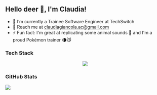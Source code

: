 ## Hello deer 🦌, I'm Claudia!

- 🌱 I’m currently a Trainee Software Engineer at TechSwitch 
- 📩 Reach me at claudiagiancola.ac@gmail.com
- ⚡ Fun fact: I'm great at replicating some animal sounds 🐶 and I'm a proud Pokémon trainer 🌘😼

### Tech Stack

<p align="center">
  <a href="https://skillicons.dev">
    <img src="https://skillicons.dev/icons?i=cs,dotnet,js,ts,nodejs,react,vite,html,css,sass,jquery,postgres,postman,powershell,jest,git,github,stackoverflow,unreal,vscode,discord,ai,ps,pr&perline=12"/>
  </a>
</p>


### GitHub Stats

![](https://github-readme-stats.vercel.app/api/top-langs/?username=claudiaGiancola&theme=dark&hide_border=false&include_all_commits=true&count_private=true&layout=compact)
